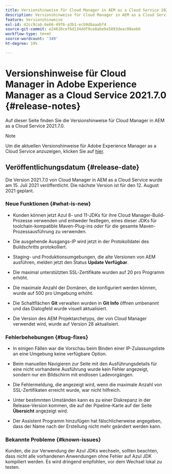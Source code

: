 ```yaml
---
title: Versionshinweise für Cloud Manager in AEM as a Cloud Service 2021.7.0
description: Versionshinweise für Cloud Manager in AEM as a Cloud Service 2021.7.0
feature: Versionshinweise
exl-id: 42cc9cab-6e66-4976-a3b1-ecb9dbaaabf4
source-git-commit: e24610cef6d134ddf9ce8abe9a5893deac08eeb6
workflow-type: tm+mt
source-wordcount: '349'
ht-degree: 19%

---
```


# Versionshinweise für Cloud Manager in Adobe Experience Manager as a Cloud Service 2021.7.0 {#release-notes}

Auf dieser Seite finden Sie die Versionshinweise für Cloud Manager in AEM as a Cloud Service 2021.7.0.

>[!NOTE]
>Um die aktuellen Versionshinweise für Adobe Experience Manager as a Cloud Service anzuzeigen, klicken Sie auf [hier](https://experienceleague.adobe.com/docs/experience-manager-cloud-service/release-notes/release-notes/release-notes-current.html?lang=de).

## Veröffentlichungsdatum {#release-date}

Die Version 2021.7.0 von Cloud Manager in AEM as a Cloud Service wurde am 15. Juli 2021 veröffentlicht.
Die nächste Version ist für den 12. August 2021 geplant.

### Neue Funktionen {#what-is-new}

* Kunden können jetzt Azul 8- und 11-JDKs für ihre Cloud Manager-Build-Prozesse verwenden und entweder festlegen, eines dieser JDKs für toolchain-kompatible Maven-Plug-ins *oder* für die gesamte Maven-Prozessausführung zu verwenden.

* Die ausgehende Ausgangs-IP wird jetzt in der Protokolldatei des Buildschritts protokolliert.

* Staging- und Produktionsumgebungen, die alte Versionen von AEM ausführen, melden jetzt den Status **Update Verfügbar**.

* Die maximal unterstützten SSL-Zertifikate wurden auf 20 pro Programm erhöht.

* Die maximale Anzahl der Domänen, die konfiguriert werden können, wurde auf 500 pro Umgebung erhöht.

* Die Schaltflächen **Git** verwalten wurden in **Git Info** öffnen umbenannt und das Dialogfeld wurde visuell aktualisiert.

* Die Version des AEM Projektarchetyps, der von Cloud Manager verwendet wird, wurde auf Version 28 aktualisiert.

### Fehlerbehebungen {#bug-fixes}

* In einigen Fällen war die Vorschau beim Binden einer IP-Zulassungsliste an eine Umgebung keine verfügbare Option.

* Beim manuellen Navigieren zur Seite mit den Ausführungsdetails für eine nicht vorhandene Ausführung wurde kein Fehler angezeigt, sondern nur ein Bildschirm mit endlosen Ladevorgängen.

* Die Fehlermeldung, die angezeigt wird, wenn die maximale Anzahl von SSL-Zertifikaten erreicht wurde, war nicht hilfreich.

* Unter bestimmten Umständen kann es zu einer Diskrepanz in der Release-Version kommen, die auf der Pipeline-Karte auf der Seite **Übersicht** angezeigt wird.

* Der Assistent Programm hinzufügen hat fälschlicherweise angegeben, dass der Name nach der Erstellung nicht mehr geändert werden kann.

### Bekannte Probleme {#known-issues}

Kunden, die zur Verwendung der Azul JDKs wechseln, sollten beachten, dass nicht alle vorhandenen Anwendungen ohne Fehler auf Azul JDK kompiliert werden. Es wird dringend empfohlen, vor dem Wechsel lokal zu testen.

